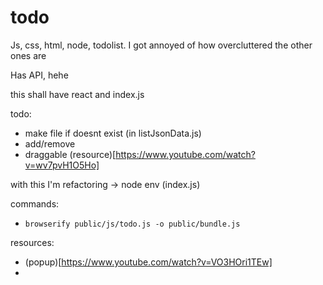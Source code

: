 # todo
Js, css, html, node, todolist. I got annoyed of how overcluttered the other ones are

Has API, hehe

this shall have react and index.js

todo:
- make file if doesnt exist (in listJsonData.js)
- add/remove
- draggable (resource)[https://www.youtube.com/watch?v=wv7pvH1O5Ho]


with this I'm refactoring -> node env (index.js)


commands:
- `browserify public/js/todo.js -o public/bundle.js` 


resources:
- (popup)[https://www.youtube.com/watch?v=VO3HOri1TEw]
- 